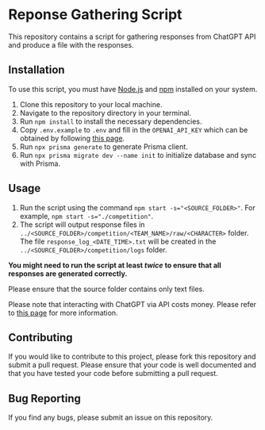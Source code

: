 # Reponse Gathering Script

This repository contains a script for gathering responses from ChatGPT API and produce a file with the responses.

## Installation

To use this script, you must have <a href="https://nodejs.org/en/" target="_new">Node.js</a> and <a href="https://www.npmjs.com/" target="_new">npm</a> installed on your system.

1. Clone this repository to your local machine.
2. Navigate to the repository directory in your terminal.
3. Run `npm install` to install the necessary dependencies.
4. Copy `.env.example` to `.env` and fill in the `OPENAI_API_KEY` which can be obtained by following [this page](https://platform.openai.com/docs/api-reference/making-requests).
5. Run `npx prisma generate` to generate Prisma client.
6. Run `npx prisma migrate dev --name init` to initialize database and sync with Prisma.

## Usage

1. Run the script using the command `npm start -s="<SOURCE_FOLDER>"`. For example, `npm start -s="./competition"`.
2. The script will output response files in `../<SOURCE_FOLDER>/competition/<TEAM_NAME>/raw/<CHARACTER>` folder. The file `response_log_<DATE_TIME>.txt` will be created in the `../<SOURCE_FOLDER>/competition/logs` folder.

**You might need to run the script at least *twice* to ensure that all responses are generated correctly.**

Please ensure that the source folder contains only text files.

Please note that interacting with ChatGPT via API costs money. Please refer to [this page](https://openai.com/pricing) for more information.

## Contributing

If you would like to contribute to this project, please fork this repository and submit a pull request. Please ensure that your code is well documented and that you have tested your code before submitting a pull request.

## Bug Reporting

If you find any bugs, please submit an issue on this repository.